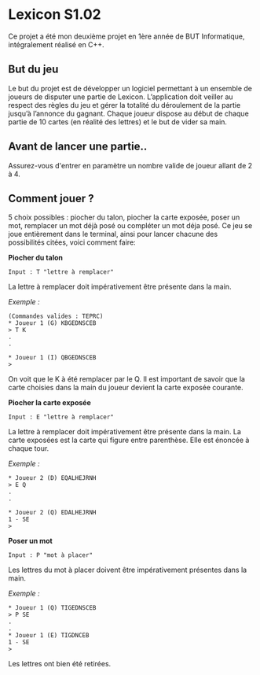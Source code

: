 # Lexicon S1.02

Ce projet a été mon deuxième projet en 1ère année de BUT Informatique, intégralement réalisé en C++.

## But du jeu

Le but du projet est de développer un logiciel permettant à un ensemble de joueurs de disputer une partie de Lexicon. L’application doit veiller au respect des règles du jeu et gérer la totalité du déroulement de la partie jusqu’à l’annonce du gagnant. Chaque joueur dispose au début de chaque partie de 10 cartes (en réalité des lettres) et le but de vider sa main. 

## Avant de lancer une partie..

Assurez-vous d'entrer en paramètre un nombre valide de joueur allant de 2 à 4.

## Comment jouer ?

5 choix possibles : piocher du talon, piocher la carte exposée, poser un mot, remplacer un mot déjà posé ou compléter un mot déja posé.
Ce jeu se joue entièrement dans le terminal, ainsi pour lancer chacune des possibilités citées, voici comment faire:

**Piocher du talon**

```Input : T "lettre à remplacer"```

La lettre à remplacer doit impérativement être présente dans la main.

*Exemple :*

```
(Commandes valides : TEPRC)
* Joueur 1 (G) KBGEDNSCEB
> T K
.
.

* Joueur 1 (I) QBGEDNSCEB
> 
```
On voit que le K à été remplacer par le Q.
Il est important de savoir que la carte choisies dans la main du joueur devient la carte exposée courante.

**Piocher la carte exposée**

```Input : E "lettre à remplacer"```

La lettre à remplacer doit impérativement être présente dans la main.
La carte exposées est la carte qui figure entre parenthèse.
Elle est énoncée à chaque tour.

*Exemple :*

```
* Joueur 2 (D) EQALHEJRNH
> E Q
.
.

* Joueur 2 (Q) EDALHEJRNH
1 - SE
> 
```

**Poser un mot**

```Input : P "mot à placer"```

Les lettres du mot à placer doivent être impérativement présentes dans la main.

*Exemple :*

```
* Joueur 1 (Q) TIGEDNSCEB
> P SE
.
.
* Joueur 1 (E) TIGDNCEB
1 - SE
> 
```
Les lettres ont bien été retirées.
